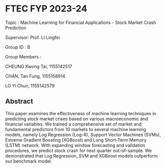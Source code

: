 # FTEC FYP 2023-24
Topic : Machine Learning for Financial Applications - Stock Market Crash Prediction

Supervisor: Prof. LI Lingfei

Group ID : B

Group Members :

CHEUNG Kwong Tai, 1155142517

CHAN, Tan Fung, 1155158914

LO Yi Chun, 1155142579


## Abstract
This paper examines the effectiveness of machine learning techniques in predicting stock market
crises based on various macroeconomic and financial variables. We trained a comprehensive set of
market and fundamental predictors from 10 markets to several machine learning models, namely Log
Regression (Log-R), Support Vector Machines (SVMs), Extreme Gradient Boosting (XGBoost) and
Long Short-Term Memory (LSTM) network. With expanding window forecasting and validation
procedures, we predict stock crash for next quarter out-of-sample. We demonstrated that Log
Regression, SVM and XGBoost models outperform our benchmark model.
